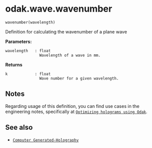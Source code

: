 # odak.wave.wavenumber

`wavenumber(wavelength)`

Definition for calculating the wavenumber of a plane wave
 
**Parameters:**

    wavelength   : float
                   Wavelength of a wave in mm.
                       
**Returns**

    k            : float
                   Wave number for a given wavelength.

## Notes

Regarding usage of this definition, you can find use cases in the engineering notes, specifically at [`Optimizing holograms using Odak`](../../../notes/hologram_optimization.md).

## See also

* [`Computer Generated-Holography`](../../cgh.md)
